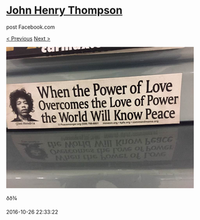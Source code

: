 # [John Henry Thompson](../README.md)
post Facebook.com

[< Previous](2016-11-04-1.md) [Next >](2016-10-20-3.md)

[![](../media/2016-10-26/Timeline-Photos.jpg)](../README.md)

ðð¾

2016-10-26 22:33:22